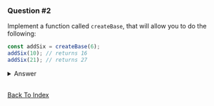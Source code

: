 ### Question #2

Implement a function called `createBase`, that will allow you to do the following:

```JavaScript
const addSix = createBase(6);
addSix(10); // returns 16
addSix(21); // returns 27
```

<details>
<summary>Answer</summary>
  
This question covers: [Closures](../../JavaScript/closures.md)

You can create a closure to keep the value passed to the function `createBase` even after the inner function is returned. The inner function that is being returned is created within an outer function, making it a closure, and it has access to the variables within the outer function, in this case the variable baseNumber.

```JavaScript
function createBase(baseNumber) {
  return function(N) {
    // we are referencing baseNumber here even though it was declared
    // outside of this function. Closures allow us to do this in JavaScript
    return baseNumber + N;
  }
}

var addSix = createBase(6);
addSix(10);
addSix(21);
```

</details>

<br>

[Back To Index](../index.md)
